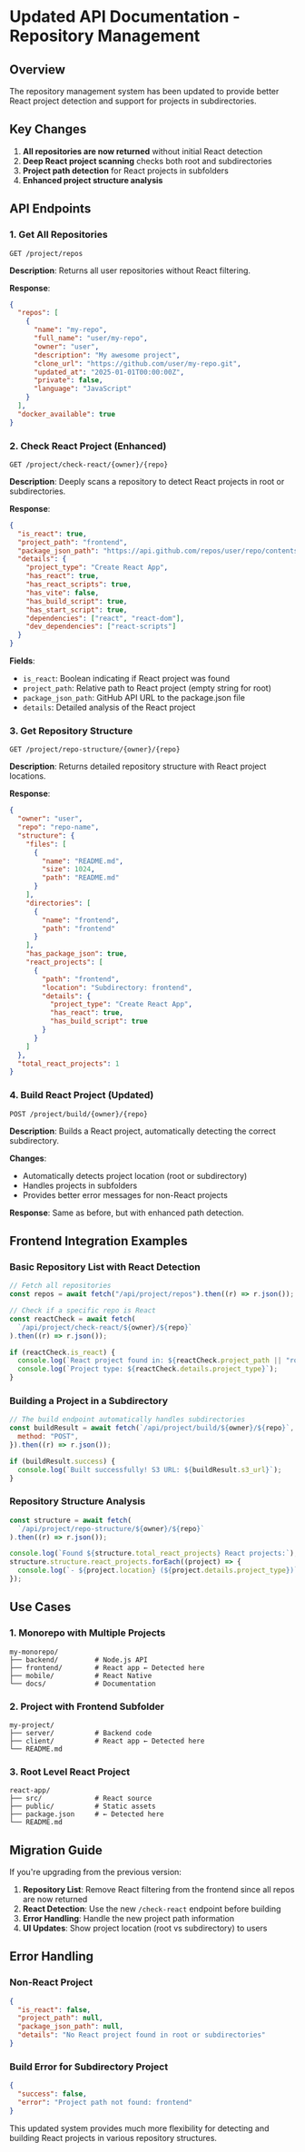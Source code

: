 # Updated API Documentation - Repository Management

## Overview

The repository management system has been updated to provide better React project detection and support for projects in subdirectories.

## Key Changes

1. **All repositories are now returned** without initial React detection
2. **Deep React project scanning** checks both root and subdirectories
3. **Project path detection** for React projects in subfolders
4. **Enhanced project structure analysis**

## API Endpoints

### 1. Get All Repositories

```http
GET /project/repos
```

**Description**: Returns all user repositories without React filtering.

**Response**:

```json
{
  "repos": [
    {
      "name": "my-repo",
      "full_name": "user/my-repo",
      "owner": "user",
      "description": "My awesome project",
      "clone_url": "https://github.com/user/my-repo.git",
      "updated_at": "2025-01-01T00:00:00Z",
      "private": false,
      "language": "JavaScript"
    }
  ],
  "docker_available": true
}
```

### 2. Check React Project (Enhanced)

```http
GET /project/check-react/{owner}/{repo}
```

**Description**: Deeply scans a repository to detect React projects in root or subdirectories.

**Response**:

```json
{
  "is_react": true,
  "project_path": "frontend",
  "package_json_path": "https://api.github.com/repos/user/repo/contents/frontend/package.json",
  "details": {
    "project_type": "Create React App",
    "has_react": true,
    "has_react_scripts": true,
    "has_vite": false,
    "has_build_script": true,
    "has_start_script": true,
    "dependencies": ["react", "react-dom"],
    "dev_dependencies": ["react-scripts"]
  }
}
```

**Fields**:

- `is_react`: Boolean indicating if React project was found
- `project_path`: Relative path to React project (empty string for root)
- `package_json_path`: GitHub API URL to the package.json file
- `details`: Detailed analysis of the React project

### 3. Get Repository Structure

```http
GET /project/repo-structure/{owner}/{repo}
```

**Description**: Returns detailed repository structure with React project locations.

**Response**:

```json
{
  "owner": "user",
  "repo": "repo-name",
  "structure": {
    "files": [
      {
        "name": "README.md",
        "size": 1024,
        "path": "README.md"
      }
    ],
    "directories": [
      {
        "name": "frontend",
        "path": "frontend"
      }
    ],
    "has_package_json": true,
    "react_projects": [
      {
        "path": "frontend",
        "location": "Subdirectory: frontend",
        "details": {
          "project_type": "Create React App",
          "has_react": true,
          "has_build_script": true
        }
      }
    ]
  },
  "total_react_projects": 1
}
```

### 4. Build React Project (Updated)

```http
POST /project/build/{owner}/{repo}
```

**Description**: Builds a React project, automatically detecting the correct subdirectory.

**Changes**:

- Automatically detects project location (root or subdirectory)
- Handles projects in subfolders
- Provides better error messages for non-React projects

**Response**: Same as before, but with enhanced path detection.

## Frontend Integration Examples

### Basic Repository List with React Detection

```javascript
// Fetch all repositories
const repos = await fetch("/api/project/repos").then((r) => r.json());

// Check if a specific repo is React
const reactCheck = await fetch(
  `/api/project/check-react/${owner}/${repo}`
).then((r) => r.json());

if (reactCheck.is_react) {
  console.log(`React project found in: ${reactCheck.project_path || "root"}`);
  console.log(`Project type: ${reactCheck.details.project_type}`);
}
```

### Building a Project in a Subdirectory

```javascript
// The build endpoint automatically handles subdirectories
const buildResult = await fetch(`/api/project/build/${owner}/${repo}`, {
  method: "POST",
}).then((r) => r.json());

if (buildResult.success) {
  console.log(`Built successfully! S3 URL: ${buildResult.s3_url}`);
}
```

### Repository Structure Analysis

```javascript
const structure = await fetch(
  `/api/project/repo-structure/${owner}/${repo}`
).then((r) => r.json());

console.log(`Found ${structure.total_react_projects} React projects:`);
structure.structure.react_projects.forEach((project) => {
  console.log(`- ${project.location} (${project.details.project_type})`);
});
```

## Use Cases

### 1. Monorepo with Multiple Projects

```
my-monorepo/
├── backend/         # Node.js API
├── frontend/        # React app ← Detected here
├── mobile/          # React Native
└── docs/            # Documentation
```

### 2. Project with Frontend Subfolder

```
my-project/
├── server/          # Backend code
├── client/          # React app ← Detected here
└── README.md
```

### 3. Root Level React Project

```
react-app/
├── src/             # React source
├── public/          # Static assets
├── package.json     # ← Detected here
└── README.md
```

## Migration Guide

If you're upgrading from the previous version:

1. **Repository List**: Remove React filtering from the frontend since all repos are now returned
2. **React Detection**: Use the new `/check-react` endpoint before building
3. **Error Handling**: Handle the new project path information
4. **UI Updates**: Show project location (root vs subdirectory) to users

## Error Handling

### Non-React Project

```json
{
  "is_react": false,
  "project_path": null,
  "package_json_path": null,
  "details": "No React project found in root or subdirectories"
}
```

### Build Error for Subdirectory Project

```json
{
  "success": false,
  "error": "Project path not found: frontend"
}
```

This updated system provides much more flexibility for detecting and building React projects in various repository structures.
